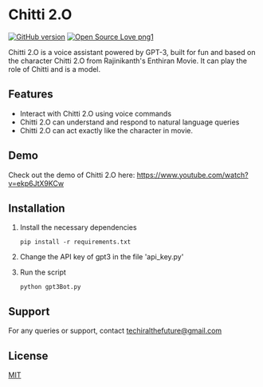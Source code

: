 # Chitti 2.O
[![GitHub version](https://badge.fury.io/gh/Naereen%2FStrapDown.js.svg)](https://github.com/Naereen/StrapDown.js) [![Open Source Love png1](https://badges.frapsoft.com/os/v1/open-source.png?v=103)](https://github.com/ellerbrock/open-source-badges/)

Chitti 2.O is a voice assistant powered by GPT-3, built for fun and based on the character Chitti 2.O from Rajinikanth's Enthiran Movie. It can play the role of Chitti and is a model.

## Features
- Interact with Chitti 2.O using voice commands
- Chitti 2.O can understand and respond to natural language queries
- Chitti 2.O can act exactly like the character in movie.

## Demo
Check out the demo of Chitti 2.O here:
https://www.youtube.com/watch?v=ekp6JtX9KCw

## Installation
1. Install the necessary dependencies
   ``` 
   pip install -r requirements.txt
   ```

2. Change the API key of gpt3 in the file 'api_key.py'

3. Run the script
   ```
   python gpt3Bot.py
   ```

## Support
For any queries or support, contact techiralthefuture@gmail.com

## License
[MIT](https://choosealicense.com/licenses/mit/)
